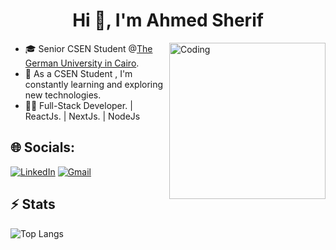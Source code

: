 
<h1 align="center">Hi 👋, I'm Ahmed Sherif</h1>

<img align="right" alt="Coding" width="250" src="https://cdn.dribbble.com/users/1162077/screenshots/3848914/programmer.gif">

- 🎓 Senior CSEN Student @[The German University in Cairo](https://www.guc.edu.eg/).
- 🚀 As a CSEN Student , I'm constantly learning and exploring new technologies.
- 🧑‍💻 Full-Stack Developer. | ReactJs. | NextJs. | NodeJs


## 🌐 Socials:

[![LinkedIn](https://img.shields.io/badge/LinkedIn-%230077B5.svg?logo=linkedin&logoColor=white)](https://www.linkedin.com/in/ahmed-sherif-844957211/) 
 [![Gmail](https://img.shields.io/badge/Gmail-%230077B5.svg?logo=gmail&logoColor=white)](mailto:ahmedsherifsaid2000@gmail.com)


## ⚡ Stats

![Top Langs](https://github-readme-stats.vercel.app/api/top-langs/?username=Ahmedsherif74&hide=jupyter%20notebook&layout=compact)


